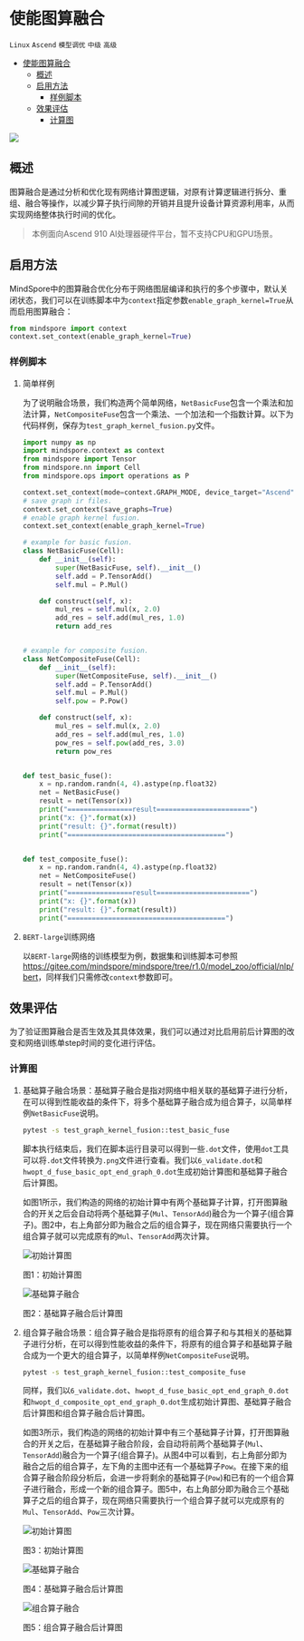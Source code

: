 # 使能图算融合

`Linux` `Ascend` `模型调优` `中级` `高级`

<!-- TOC -->

- [使能图算融合](#使能图算融合)
    - [概述](#概述)
    - [启用方法](#启用方法)
        - [样例脚本](#样例脚本)
    - [效果评估](#效果评估)
        - [计算图](#计算图)

<!-- /TOC -->

<a href="https://gitee.com/mindspore/docs/blob/r1.0/tutorials/training/source_zh_cn/advanced_use/enable_graph_kernel_fusion.md" target="_blank"><img src="../_static/logo_source.png"></a>

## 概述

图算融合是通过分析和优化现有网络计算图逻辑，对原有计算逻辑进行拆分、重组、融合等操作，以减少算子执行间隙的开销并且提升设备计算资源利用率，从而实现网络整体执行时间的优化。

> 本例面向Ascend 910 AI处理器硬件平台，暂不支持CPU和GPU场景。

## 启用方法

MindSpore中的图算融合优化分布于网络图层编译和执行的多个步骤中，默认关闭状态，我们可以在训练脚本中为`context`指定参数`enable_graph_kernel=True`从而启用图算融合：

```python
from mindspore import context
context.set_context(enable_graph_kernel=True)
```

### 样例脚本

1. 简单样例  

    为了说明融合场景，我们构造两个简单网络，`NetBasicFuse`包含一个乘法和加法计算，`NetCompositeFuse`包含一个乘法、一个加法和一个指数计算。以下为代码样例，保存为`test_graph_kernel_fusion.py`文件。  

    ```python
    import numpy as np
    import mindspore.context as context
    from mindspore import Tensor
    from mindspore.nn import Cell
    from mindspore.ops import operations as P

    context.set_context(mode=context.GRAPH_MODE, device_target="Ascend")
    # save graph ir files.
    context.set_context(save_graphs=True)
    # enable graph kernel fusion.
    context.set_context(enable_graph_kernel=True)

    # example for basic fusion.
    class NetBasicFuse(Cell):
        def __init__(self):
            super(NetBasicFuse, self).__init__()
            self.add = P.TensorAdd()
            self.mul = P.Mul()

        def construct(self, x):
            mul_res = self.mul(x, 2.0)
            add_res = self.add(mul_res, 1.0)
            return add_res


    # example for composite fusion.
    class NetCompositeFuse(Cell):
        def __init__(self):
            super(NetCompositeFuse, self).__init__()
            self.add = P.TensorAdd()
            self.mul = P.Mul()
            self.pow = P.Pow()

        def construct(self, x):
            mul_res = self.mul(x, 2.0)
            add_res = self.add(mul_res, 1.0)
            pow_res = self.pow(add_res, 3.0)
            return pow_res


    def test_basic_fuse():
        x = np.random.randn(4, 4).astype(np.float32)
        net = NetBasicFuse()
        result = net(Tensor(x))
        print("================result=======================")
        print("x: {}".format(x))
        print("result: {}".format(result))
        print("=======================================")


    def test_composite_fuse():
        x = np.random.randn(4, 4).astype(np.float32)
        net = NetCompositeFuse()
        result = net(Tensor(x))
        print("================result=======================")
        print("x: {}".format(x))
        print("result: {}".format(result))
        print("=======================================")
    ```

2. `BERT-large`训练网络

    以`BERT-large`网络的训练模型为例，数据集和训练脚本可参照
    <https://gitee.com/mindspore/mindspore/tree/r1.0/model_zoo/official/nlp/bert>，同样我们只需修改`context`参数即可。  

## 效果评估

为了验证图算融合是否生效及其具体效果，我们可以通过对比启用前后计算图的改变和网络训练单step时间的变化进行评估。

### 计算图

1. 基础算子融合场景：基础算子融合是指对网络中相关联的基础算子进行分析，在可以得到性能收益的条件下，将多个基础算子融合成为组合算子，以简单样例`NetBasicFuse`说明。  

    ```bash
    pytest -s test_graph_kernel_fusion::test_basic_fuse
    ```

    脚本执行结束后，我们在脚本运行目录可以得到一些`.dot`文件，使用`dot`工具可以将`.dot`文件转换为`.png`文件进行查看。我们以`6_validate.dot`和`hwopt_d_fuse_basic_opt_end_graph_0.dot`生成初始计算图和基础算子融合后计算图。

    如图1所示，我们构造的网络的初始计算中有两个基础算子计算，打开图算融合的开关之后会自动将两个基础算子(`Mul`、`TensorAdd`)融合为一个算子(组合算子)。图2中，右上角部分即为融合之后的组合算子，现在网络只需要执行一个组合算子就可以完成原有的`Mul`、`TensorAdd`两次计算。  

    ![初始计算图](./images/graph_kernel_fusion_example_fuse_basic_before.png)

    图1：初始计算图

    ![基础算子融合](./images/graph_kernel_fusion_example_fuse_basic_after.png)

    图2：基础算子融合后计算图

2. 组合算子融合场景：组合算子融合是指将原有的组合算子和与其相关的基础算子进行分析，在可以得到性能收益的条件下，将原有的组合算子和基础算子融合成为一个更大的组合算子，以简单样例`NetCompositeFuse`说明。  

    ```bash
    pytest -s test_graph_kernel_fusion::test_composite_fuse
    ```

    同样，我们以`6_validate.dot`、`hwopt_d_fuse_basic_opt_end_graph_0.dot`和`hwopt_d_composite_opt_end_graph_0.dot`生成初始计算图、基础算子融合后计算图和组合算子融合后计算图。

    如图3所示，我们构造的网络的初始计算中有三个基础算子计算，打开图算融合的开关之后，在基础算子融合阶段，会自动将前两个基础算子(`Mul`、`TensorAdd`)融合为一个算子(组合算子)。从图4中可以看到，右上角部分即为融合之后的组合算子，左下角的主图中还有一个基础算子`Pow`。在接下来的组合算子融合阶段分析后，会进一步将剩余的基础算子(`Pow`)和已有的一个组合算子进行融合，形成一个新的组合算子。图5中，右上角部分即为融合三个基础算子之后的组合算子，现在网络只需要执行一个组合算子就可以完成原有的`Mul`、`TensorAdd`、`Pow`三次计算。  

    ![初始计算图](./images/graph_kernel_fusion_example_fuse_composite_before.png)

    图3：初始计算图

    ![基础算子融合](./images/graph_kernel_fusion_example_fuse_composite_middle.png)

    图4：基础算子融合后计算图

    ![组合算子融合](./images/graph_kernel_fusion_example_fuse_composite_after.png)

    图5：组合算子融合后计算图
